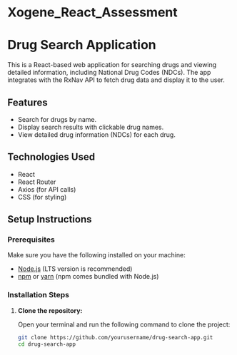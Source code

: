# Xogene_React_Assessment
# Drug Search Application

This is a React-based web application for searching drugs and viewing detailed information, including National Drug Codes (NDCs). The app integrates with the RxNav API to fetch drug data and display it to the user.

## Features
- Search for drugs by name.
- Display search results with clickable drug names.
- View detailed drug information (NDCs) for each drug.

## Technologies Used
- React
- React Router
- Axios (for API calls)
- CSS (for styling)

## Setup Instructions

### Prerequisites
Make sure you have the following installed on your machine:

- [Node.js](https://nodejs.org/) (LTS version is recommended)
- [npm](https://www.npmjs.com/) or [yarn](https://yarnpkg.com/) (npm comes bundled with Node.js)

### Installation Steps

1. **Clone the repository:**

   Open your terminal and run the following command to clone the project:

   ```bash
   git clone https://github.com/yourusername/drug-search-app.git
   cd drug-search-app
